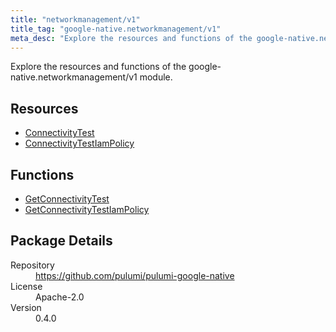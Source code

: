 ```yaml
---
title: "networkmanagement/v1"
title_tag: "google-native.networkmanagement/v1"
meta_desc: "Explore the resources and functions of the google-native.networkmanagement/v1 module."
---
```


<!-- WARNING: this file was generated by Pulumi Docs Generator. -->
<!-- Do not edit by hand unless you're certain you know what you are doing! -->

Explore the resources and functions of the google-native.networkmanagement/v1 module.

<h2 id="resources">Resources</h2>
<ul class="api">
    <li><a href="connectivitytest" title="ConnectivityTest"><span class="symbol resource"></span>ConnectivityTest</a></li>
    <li><a href="connectivitytestiampolicy" title="ConnectivityTestIamPolicy"><span class="symbol resource"></span>ConnectivityTestIamPolicy</a></li>
</ul>

<h2 id="functions">Functions</h2>
<ul class="api">
    <li><a href="getconnectivitytest" title="GetConnectivityTest"><span class="symbol function"></span>GetConnectivityTest</a></li>
    <li><a href="getconnectivitytestiampolicy" title="GetConnectivityTestIamPolicy"><span class="symbol function"></span>GetConnectivityTestIamPolicy</a></li>
</ul>

<h2 id="package-details">Package Details</h2>
<dl class="package-details">
	<dt>Repository</dt>
	<dd><a href="https://github.com/pulumi/pulumi-google-native">https://github.com/pulumi/pulumi-google-native</a></dd>
	<dt>License</dt>
	<dd>Apache-2.0</dd>
	<dt>Version</dt>
	<dd>0.4.0</dd>
</dl>

